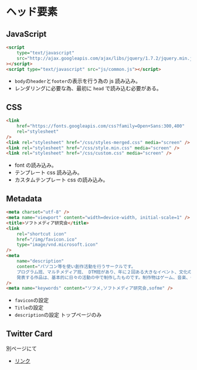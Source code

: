 # ヘッド要素

## JavaScript

```html
<script
    type="text/javascript"
    src="http://ajax.googleapis.com/ajax/libs/jquery/1.7.2/jquery.min.js"
></script>
<script type="text/javascript" src="js/common.js"></script>
```

-   `body`の`header`と`footer`の表示を行う為の js 読み込み。
-   レンダリングに必要な為、最初に `head` で読み込む必要がある。

## CSS

```html
<link
    href="https://fonts.googleapis.com/css?family=Open+Sans:300,400"
    rel="stylesheet"
/>
<link rel="stylesheet" href="/css/styles-merged.css" media="screen" />
<link rel="stylesheet" href="/css/style.min.css" media="screen" />
<link rel="stylesheet" href="/css/custom.css" media="screen" />
```

-   font の読み込み。
-   テンプレート css 読み込み。
-   カスタムテンプレート css の読み込み。

## Metadata

```html
<meta charset="utf-8" />
<meta name="viewport" content="width=device-width, initial-scale=1" />
<title>ソフトメディア研究会</title>
<link
    rel="shortcut icon"
    href="/img/favicon.ico"
    type="image/vnd.microsoft.icon"
/>
<meta
    name="description"
    content="パソコン等を使い創作活動を行うサークルです。
    プログラム班、マルチメディア班、 DTM班があり、年に２回ある大きなイベント、文化の祭典と津田沼祭にサークルとして各自が作品を出品します。
    発表する作品は、基本的に日々の活動の中で制作したものです。制作物はゲーム、音楽、CG等があり、それぞれの班がコラボして一つの作品を作ります。"
/>
<meta name="keywords" content="ソフメ,ソフトメディア研究会,sofme" />
```

-   `favicon`の設定
-   `Title`の設定
-   `description`の設定 トップページのみ

## Twitter Card

別ページにて

-   [リンク]()
